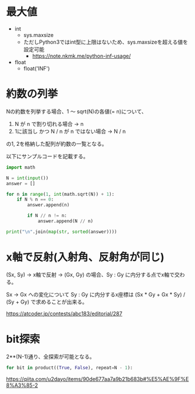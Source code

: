 # 最大値

* int
  * sys.maxsize
  * ただしPython3ではint型に上限はないため、sys.maxsizeを超える値を設定可能
    * https://note.nkmk.me/python-inf-usage/
* float
  * float('INF')

# 約数の列挙

Nの約数を列挙する場合、1 ～ sqrt(N)の各値(= n)について、

1. N が n で割り切れる場合 -> n
2. 1に該当し かつ N / n が n ではない場合 -> N / n

の1, 2を格納した配列が約数の一覧となる。

以下にサンプルコードを記載する。

```python
import math

N = int(input())
answer = []

for n in range(1, int(math.sqrt(N)) + 1):
    if N % n == 0:
        answer.append(n)

        if N // n != n:
            answer.append(N // n)

print("\n".join(map(str, sorted(answer))))
```

# x軸で反射(入射角、反射角が同じ)

(Sx, Sy) -> x軸で反射 -> (Gx, Gy) の場合、Sy : Gy に内分する点でx軸で交わる。

Sx -> Gx への変化について Sy : Gy に内分するx座標は (Sx * Gy + Gx * Sy) / (Sy + Gy) で求めることが出来る。

https://atcoder.jp/contests/abc183/editorial/287

# bit探索

2**(N-1)通り、全探索が可能となる。

```python
for bit in product((True, False), repeat=N - 1):
```

https://qiita.com/u2dayo/items/90de677aa7a9b21b683b#%E5%AE%9F%E8%A3%85-2
